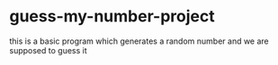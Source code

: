 # guess-my-number-project
this is a basic program which generates a random number and we are supposed to guess it 
